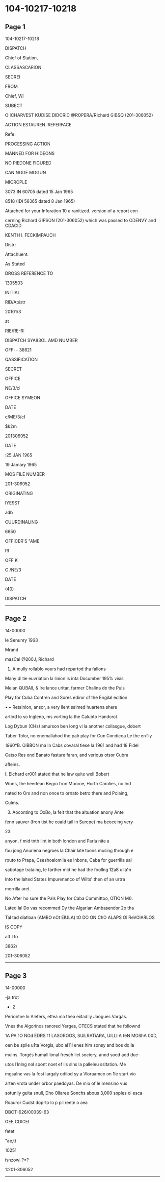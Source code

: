 # 104-10217-10218

## Page 1

104-10217-10218

DISPATCH

Chief of Station,

CLASSASCARION

SECREI

FROM

Chief, WI

SUBECT

O ICHARVEST KUDISE DIDORIC @ROPERA/RIchard GIBSQ (201-306052)

ACTION ESTAUREN. REFERFACE

Refe:

PROCESSING ACTION

MANNED FOR HIDEONS

NO PIEDONE FIGURED

CAN NOGE MOGUN

MICROPLE

3073 IN 60705 dated 15 Jan 1965

8518 (IDI 56365 dated 8 Jan 1965)

Attached for your Inforation 10 a ranitized. version of a report con

cerning Richard GIPSON (201-306052) which was passed to ODENVY and CDACID.

KENTH I. FECKIMPAUCH

Distr:

Attachuent:

As Stated

DROSS REFERENCE TO

1305503

INITIAL

RID/Apistr

20101/3

at

RIE/RE-RI

DISPATCH SYA83OL AMD NUMBER

OFF: - 38621

QASSIFICATION

SECRET

OFFICE

NE/3/cI

OFFICE SYMEON

DATE

c/ME/3/cI

$k2m

201306052

DATE

:25 JAN 1965

19 Jamary 1965

MOS FILE NUMBER

201-306052

ORIGINATING

IYE9ST

adb

CUURDINALING

6650

OFFICER'S "AME

RI

OFF K

C /NE/3

DATE

(40)

DISPATCH

---

## Page 2

14-00000

Ie Senunry 1963

Mrand

masCal @200J, Richard

1. A mully rollablo vours had repartod tha fallons

Many dl tie euvriation la linion is inta Documber 195% visis

Melan QUBAll, & Ire lance uritar, farmer Chalina do the Puls

Play for Cuba Contren and Sores ediror of the Engilal edition

• • Retainion, ansor, a very llent salmed huartena shere

artiod lo so Ingleno, ms vorting la the Calubto Handorot

Log Dybun (CHs) amurson ben long vi la another collasgue, dobert

Taber Tolor, no enemallahod the palr play for Cun Condicoa Le the enTiy

1960°B. OIBBON ma In Cabs covaral tiese la 1961 and had 18 Fidel

Catso Res ond Banato fasture faran, and verious otsor Cubra

afleins.

I. Elchard er001 atated that he law quite well Bobert

Wuns, the heerlean Begro fron Monroe, Horth Carolies, no Ind

nated to Ors and non once to ornato betro there and Polaing,

Culms.

3. Aoconting to OxBo, la felt that the altuation anony Ante

fenn sauver (fron tist he coald tail in Surope) ma beoceing very

23

anyon. f mid tnth lint in both london and Parla nite a

fou jong Anuriena negroes la Chair late toons mosing through e

routo to Prapa, Cseshoalomila es Inbons, Caba for guerrilla sal

sabotage trataing, le farther mid he had the foollng 12a8 ulla1n

Into the lalted States Impurenanco of Wilts' then of an urtra

merrilla aret.

No After ho sure the Pals Play for Caba Committoo, OTION M0.

Lated lal Do vas recommed Dy the Algarlan Ambasendor 2o tha

Tal tad diatloan (AMBO nOt ElULA) tO DO ON ChO ALAPS Ol ReVOlARLOS

IS COPY

att I to

3862/

201-306052

---

## Page 3

14-00000

-ja trot

* 2

Periontne ln Aleters, etteà ma thea eiitad ly Jaogues Vargás.

Vnes the Algorinos ranored Yerges, CTECS stated that he follownd

1A PA 1O NOd EDRS 11 LASOROOS, SUlLRATiARA, UILLI A feN MOShA 00D,

oen be splle u1ta Vorgis, ubo al11l enes him sonsy and bos do la

mulns. Torgés humall lonal fresch liet sociery, anod sood aod due-

utos I1nlng nol spont noet ef lis slns la palleleu ssltation. Me

mgsalne vas la fost largaly odilod sy a Vloraamco on 1le start vio

arten vrota under orbor paedoyas. De mio of le mensino vus

sotunlly guita snull, Dho Ollaree Sonchs abous 3,000 soples ol esca

Roauror Cudst doprto lo p pil reete o aea

DBCT-926/00039-63

OEE CDICEI

fetet

"ae,tt

10251

isnzowi ?*?

1:201-306052

---


